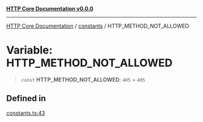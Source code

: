 [**HTTP Core Documentation v0.0.0**](../../README.md)

***

[HTTP Core Documentation](../../modules.md) / [constants](../README.md) / HTTP\_METHOD\_NOT\_ALLOWED

# Variable: HTTP\_METHOD\_NOT\_ALLOWED

> `const` **HTTP\_METHOD\_NOT\_ALLOWED**: `405` = `405`

## Defined in

[constants.ts:43](https://github.com/stonemjs/http-core/blob/89981cacc9858cf786fba9df03b328b6b56a5b75/src/constants.ts#L43)
